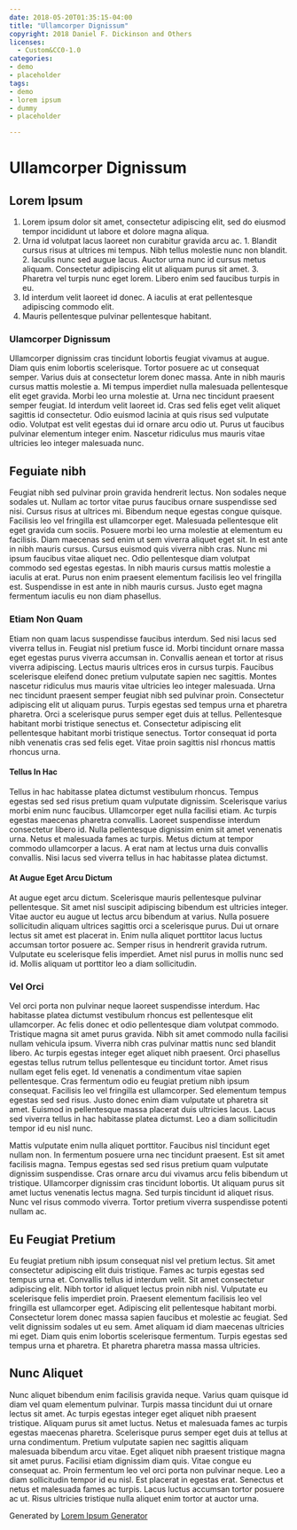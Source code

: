 ```yaml
---
date: 2018-05-20T01:35:15-04:00
title: "Ullamcorper Dignissum"
copyright: 2018 Daniel F. Dickinson and Others
licenses:
  - Custom&CC0-1.0
categories:
- demo
- placeholder
tags:
- demo
- lorem ipsum
- dummy
- placeholder

---
```


# Ullamcorper Dignissum

## Lorem Ipsum

  1.    Lorem ipsum dolor sit amet, consectetur adipiscing elit, sed do eiusmod tempor incididunt ut labore et dolore magna aliqua.
  2.    Urna id volutpat lacus laoreet non curabitur gravida arcu ac.
      1.    Blandit cursus risus at ultrices mi tempus. Nibh tellus molestie nunc non blandit.
      2.    Iaculis nunc sed augue lacus. Auctor urna nunc id cursus metus aliquam. Consectetur adipiscing elit ut aliquam purus sit amet.
      3.    Pharetra vel turpis nunc eget lorem. Libero enim sed faucibus turpis in eu.
  3.    Id interdum velit laoreet id donec. A iaculis at erat pellentesque adipiscing commodo elit.
  4.    Mauris pellentesque pulvinar pellentesque habitant.

### Ulamcorper Dignissum

Ullamcorper dignissim cras tincidunt lobortis feugiat vivamus at augue. Diam quis enim lobortis scelerisque. Tortor posuere ac ut consequat semper. Varius duis at consectetur lorem donec massa. Ante in nibh mauris cursus mattis molestie a. Mi tempus imperdiet nulla malesuada pellentesque elit eget gravida. Morbi leo urna molestie at. Urna nec tincidunt praesent semper feugiat. Id interdum velit laoreet id. Cras sed felis eget velit aliquet sagittis id consectetur. Odio euismod lacinia at quis risus sed vulputate odio. Volutpat est velit egestas dui id ornare arcu odio ut. Purus ut faucibus pulvinar elementum integer enim. Nascetur ridiculus mus mauris vitae ultricies leo integer malesuada nunc.

## Feguiate nibh

Feugiat nibh sed pulvinar proin gravida hendrerit lectus. Non sodales neque sodales ut. Nullam ac tortor vitae purus faucibus ornare suspendisse sed nisi. Cursus risus at ultrices mi. Bibendum neque egestas congue quisque. Facilisis leo vel fringilla est ullamcorper eget. Malesuada pellentesque elit eget gravida cum sociis. Posuere morbi leo urna molestie at elementum eu facilisis. Diam maecenas sed enim ut sem viverra aliquet eget sit. In est ante in nibh mauris cursus. Cursus euismod quis viverra nibh cras. Nunc mi ipsum faucibus vitae aliquet nec. Odio pellentesque diam volutpat commodo sed egestas egestas. In nibh mauris cursus mattis molestie a iaculis at erat. Purus non enim praesent elementum facilisis leo vel fringilla est. Suspendisse in est ante in nibh mauris cursus. Justo eget magna fermentum iaculis eu non diam phasellus.

### Etiam Non Quam

Etiam non quam lacus suspendisse faucibus interdum. Sed nisi lacus sed viverra tellus in. Feugiat nisl pretium fusce id. Morbi tincidunt ornare massa eget egestas purus viverra accumsan in. Convallis aenean et tortor at risus viverra adipiscing. Lectus mauris ultrices eros in cursus turpis. Faucibus scelerisque eleifend donec pretium vulputate sapien nec sagittis. Montes nascetur ridiculus mus mauris vitae ultricies leo integer malesuada. Urna nec tincidunt praesent semper feugiat nibh sed pulvinar proin. Consectetur adipiscing elit ut aliquam purus. Turpis egestas sed tempus urna et pharetra pharetra. Orci a scelerisque purus semper eget duis at tellus. Pellentesque habitant morbi tristique senectus et. Consectetur adipiscing elit pellentesque habitant morbi tristique senectus. Tortor consequat id porta nibh venenatis cras sed felis eget. Vitae proin sagittis nisl rhoncus mattis rhoncus urna.

#### Tellus In Hac

Tellus in hac habitasse platea dictumst vestibulum rhoncus. Tempus egestas sed sed risus pretium quam vulputate dignissim. Scelerisque varius morbi enim nunc faucibus. Ullamcorper eget nulla facilisi etiam. Ac turpis egestas maecenas pharetra convallis. Laoreet suspendisse interdum consectetur libero id. Nulla pellentesque dignissim enim sit amet venenatis urna. Netus et malesuada fames ac turpis. Metus dictum at tempor commodo ullamcorper a lacus. A erat nam at lectus urna duis convallis convallis. Nisi lacus sed viverra tellus in hac habitasse platea dictumst.

#### At Augue Eget Arcu Dictum

At augue eget arcu dictum. Scelerisque mauris pellentesque pulvinar pellentesque. Sit amet nisl suscipit adipiscing bibendum est ultricies integer. Vitae auctor eu augue ut lectus arcu bibendum at varius. Nulla posuere sollicitudin aliquam ultrices sagittis orci a scelerisque purus. Dui ut ornare lectus sit amet est placerat in. Enim nulla aliquet porttitor lacus luctus accumsan tortor posuere ac. Semper risus in hendrerit gravida rutrum. Vulputate eu scelerisque felis imperdiet. Amet nisl purus in mollis nunc sed id. Mollis aliquam ut porttitor leo a diam sollicitudin.

### Vel Orci

Vel orci porta non pulvinar neque laoreet suspendisse interdum. Hac habitasse platea dictumst vestibulum rhoncus est pellentesque elit ullamcorper. Ac felis donec et odio pellentesque diam volutpat commodo. Tristique magna sit amet purus gravida. Nibh sit amet commodo nulla facilisi nullam vehicula ipsum. Viverra nibh cras pulvinar mattis nunc sed blandit libero. Ac turpis egestas integer eget aliquet nibh praesent. Orci phasellus egestas tellus rutrum tellus pellentesque eu tincidunt tortor. Amet risus nullam eget felis eget. Id venenatis a condimentum vitae sapien pellentesque. Cras fermentum odio eu feugiat pretium nibh ipsum consequat. Facilisis leo vel fringilla est ullamcorper. Sed elementum tempus egestas sed sed risus. Justo donec enim diam vulputate ut pharetra sit amet. Euismod in pellentesque massa placerat duis ultricies lacus. Lacus sed viverra tellus in hac habitasse platea dictumst. Leo a diam sollicitudin tempor id eu nisl nunc.

Mattis vulputate enim nulla aliquet porttitor. Faucibus nisl tincidunt eget nullam non. In fermentum posuere urna nec tincidunt praesent. Est sit amet facilisis magna. Tempus egestas sed sed risus pretium quam vulputate dignissim suspendisse. Cras ornare arcu dui vivamus arcu felis bibendum ut tristique. Ullamcorper dignissim cras tincidunt lobortis. Ut aliquam purus sit amet luctus venenatis lectus magna. Sed turpis tincidunt id aliquet risus. Nunc vel risus commodo viverra. Tortor pretium viverra suspendisse potenti nullam ac.

## Eu Feugiat Pretium

Eu feugiat pretium nibh ipsum consequat nisl vel pretium lectus. Sit amet consectetur adipiscing elit duis tristique. Fames ac turpis egestas sed tempus urna et. Convallis tellus id interdum velit. Sit amet consectetur adipiscing elit. Nibh tortor id aliquet lectus proin nibh nisl. Vulputate eu scelerisque felis imperdiet proin. Praesent elementum facilisis leo vel fringilla est ullamcorper eget. Adipiscing elit pellentesque habitant morbi. Consectetur lorem donec massa sapien faucibus et molestie ac feugiat. Sed velit dignissim sodales ut eu sem. Amet aliquam id diam maecenas ultricies mi eget. Diam quis enim lobortis scelerisque fermentum. Turpis egestas sed tempus urna et pharetra. Et pharetra pharetra massa massa ultricies.

## Nunc Aliquet

Nunc aliquet bibendum enim facilisis gravida neque. Varius quam quisque id diam vel quam elementum pulvinar. Turpis massa tincidunt dui ut ornare lectus sit amet. Ac turpis egestas integer eget aliquet nibh praesent tristique. Aliquam purus sit amet luctus. Netus et malesuada fames ac turpis egestas maecenas pharetra. Scelerisque purus semper eget duis at tellus at urna condimentum. Pretium vulputate sapien nec sagittis aliquam malesuada bibendum arcu vitae. Eget aliquet nibh praesent tristique magna sit amet purus. Facilisi etiam dignissim diam quis. Vitae congue eu consequat ac. Proin fermentum leo vel orci porta non pulvinar neque. Leo a diam sollicitudin tempor id eu nisl. Est placerat in egestas erat. Senectus et netus et malesuada fames ac turpis. Lacus luctus accumsan tortor posuere ac ut. Risus ultricies tristique nulla aliquet enim tortor at auctor urna.

Generated by [Lorem Ipsum Generator](https://loremipsum.io/generator)
